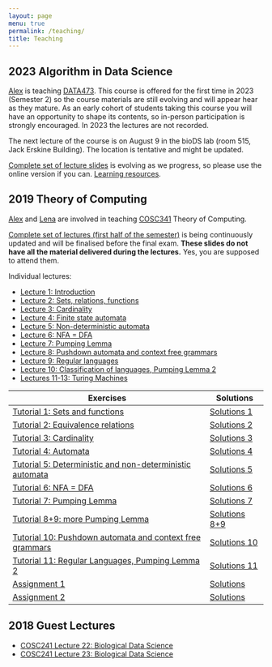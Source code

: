 ```yaml
---
layout: page
menu: true
permalink: /teaching/
title: Teaching
---
```



## 2023 Algorithm in Data Science

[Alex](/alex/) is teaching [DATA473](https://www.canterbury.ac.nz/courseinfo/GetCourseDetails.aspx?course=DATA473&occurrence=23S2(C)&year=2023).
This course is offered for the first time in 2023 (Semester 2) so the course materials are still evolving and will appear hear as they mature.
As an early cohort of students taking this course you will have an opportunity to shape its contents, so in-person participation is strongly encouraged.
In 2023 the lectures are not recorded.

The next lecture of the course is on August 9 in the bioDS lab (room 515, Jack Erskine Building).
The location is tentative and might be updated.

[Complete set of lecture slides](DATA473) is evolving as we progress, so please use the online version if you can.
[Learning resources](DATA473#/1/1/).


## 2019 Theory of Computing

[Alex](/alex/) and [Lena](/people/) are involved in teaching [COSC341](http://www.cs.otago.ac.nz/cosc341/) Theory of Computing.

[Complete set of lectures (first half of the semester)](COSC341) is being continuously updated and will be finalised before the final exam.
**These slides do not have all the material delivered during the lectures.**
Yes, you are supposed to attend them.

Individual lectures:
- [Lecture 1: Introduction](COSC341#/L1)
- [Lecture 2: Sets, relations, functions](COSC341#/L2)
- [Lecture 3: Cardinality](COSC341#/L3)
- [Lecture 4: Finite state automata](COSC341#/L4)
- [Lecture 5: Non-deterministic automata](COSC341#/L5)
- [Lecture 6: NFA = DFA](COSC341#/L6)
- [Lecture 7: Pumping Lemma](COSC341#/L7)
- [Lecture 8: Pushdown automata and context free grammars](COSC341#/L8)
- [Lecture 9: Regular languages](COSC341#/L9)
- [Lecture 10: Classification of languages, Pumping Lemma 2](COSC341#/L10)
- [Lectures 11-13: Turing Machines](COSC341#/L11)

| Exercises									| Solutions
|---										| ---
| [Tutorial 1: Sets and functions](COSC341_tutorials/T01.pdf)			| [Solutions 1](COSC341_tutorials/T01_solutions.pdf)
| [Tutorial 2: Equivalence relations](COSC341_tutorials/T02.pdf)		| [Solutions 2](COSC341_tutorials/T02_solutions.pdf)
| [Tutorial 3: Cardinality](COSC341_tutorials/T03.pdf)				| [Solutions 3](COSC341_tutorials/T03_solutions.pdf)
| [Tutorial 4: Automata](COSC341_tutorials/T04.pdf)				| [Solutions 4](COSC341_tutorials/T04_solutions.pdf)
| [Tutorial 5: Deterministic and non-deterministic automata](COSC341_tutorials/T05.pdf)| [Solutions 5](COSC341_tutorials/T05_solutions.pdf)
| [Tutorial 6: NFA = DFA](COSC341_tutorials/T06.pdf)				| [Solutions 6](COSC341_tutorials/T06_solutions.pdf)
| [Tutorial 7: Pumping Lemma](COSC341_tutorials/T07.pdf)			| [Solutions 7](COSC341_tutorials/T07_solutions.pdf)
| [Tutorial 8+9: more Pumping Lemma](COSC341_tutorials/T08_09.pdf)		| [Solutions 8+9](COSC341_tutorials/T08_09_solutions.pdf)
| [Tutorial 10: Pushdown automata and context free grammars](COSC341_tutorials/T10.pdf)| [Solutions 10](COSC341_tutorials/T10_solutions.pdf)
| [Tutorial 11: Regular Languages, Pumping Lemma 2](COSC341_tutorials/T11.pdf)	| [Solutions 11](COSC341_tutorials/T11_solutions.pdf)
| [Assignment 1](cosc341_assignment1.pdf)					| [Solutions](cosc341_assignment1_solutions.pdf)
| [Assignment 2](cosc341_assignment2.pdf)					| [Solutions](cosc341_assignment2_solutions.pdf)


## 2018 Guest Lectures

- [COSC241 Lecture 22: Biological Data Science](COSC241_L22)
- [COSC241 Lecture 23: Biological Data Science](COSC241_L22#/scalability)

